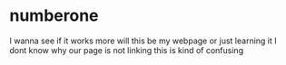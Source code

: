 # numberone
I wanna see if it works more
will this be my webpage or just learning it
I dont know why our page is not linking this is kind of confusing
